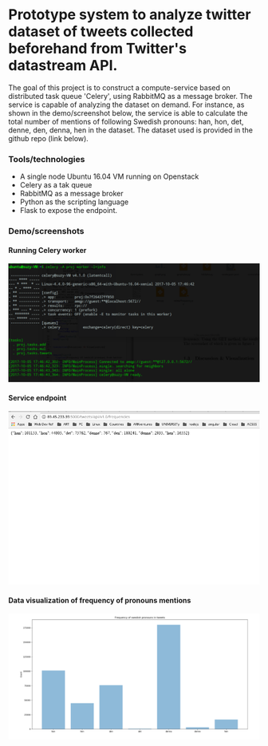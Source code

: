 # Prototype system to analyze twitter dataset of tweets collected beforehand from Twitter's datastream API.

The goal of this project is to construct a compute-service based on distributed task queue 'Celery', using RabbitMQ as a message broker. The service is capable of analyzing the dataset on demand. For instance, as shown in the demo/screenshot below, the service is able to calculate the total number of mentions of following Swedish pronouns: han, hon, det, denne, den, denna, hen in the dataset. The dataset used is provided in the github repo (link below).

### Tools/technologies
* A single node Ubuntu 16.04 VM running on Openstack
* Celery as a tak queue
* RabbitMQ as a message broker
* Python as the scripting language
* Flask to expose the endpoint.

### Demo/screenshots

#### Running Celery worker 
![Running celery worker](images/running_celery_worker.png "Running celery worker")

#### Service endpoint
![Service endpoint](images/url_result.png "Service endpoint")

#### Data visualization of frequency of pronouns mentions
![Data Visualization](images/prononuns_visualization.png "Data visualization")

